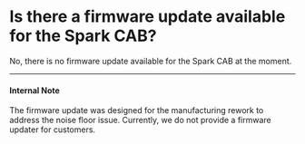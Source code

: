 # Is there a firmware update available for the Spark CAB?

No, there is no firmware update available for the Spark CAB at the moment.


---
#### Internal Note

The firmware update was designed for the manufacturing rework to address the noise floor issue. Currently, we do not provide a firmware updater for customers.